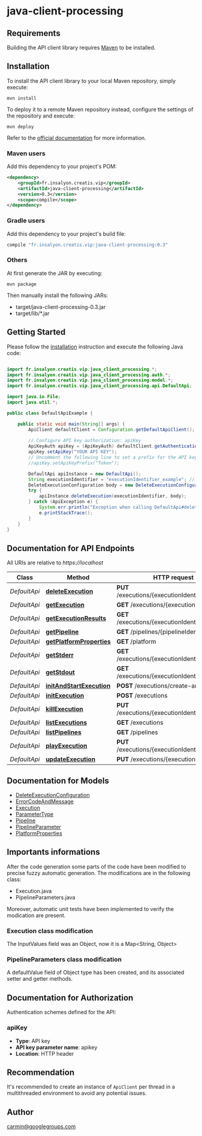 # java-client-processing

## Requirements

Building the API client library requires [Maven](https://maven.apache.org/) to be installed.

## Installation

To install the API client library to your local Maven repository, simply execute:

```shell
mvn install
```

To deploy it to a remote Maven repository instead, configure the settings of the repository and execute:

```shell
mvn deploy
```

Refer to the [official documentation](https://maven.apache.org/plugins/maven-deploy-plugin/usage.html) for more information.

### Maven users

Add this dependency to your project's POM:

```xml
<dependency>
    <groupId>fr.insalyon.creatis.vip</groupId>
    <artifactId>java-client-processing</artifactId>
    <version>0.3</version>
    <scope>compile</scope>
</dependency>
```

### Gradle users

Add this dependency to your project's build file:

```groovy
compile "fr.insalyon.creatis.vip:java-client-processing:0.3"
```

### Others

At first generate the JAR by executing:

    mvn package

Then manually install the following JARs:

* target/java-client-processing-0.3.jar
* target/lib/*.jar

## Getting Started

Please follow the [installation](#installation) instruction and execute the following Java code:

```java

import fr.insalyon.creatis.vip.java_client_processing.*;
import fr.insalyon.creatis.vip.java_client_processing.auth.*;
import fr.insalyon.creatis.vip.java_client_processing.model.*;
import fr.insalyon.creatis.vip.java_client_processing.api.DefaultApi;

import java.io.File;
import java.util.*;

public class DefaultApiExample {

    public static void main(String[] args) {
        ApiClient defaultClient = Configuration.getDefaultApiClient();
        
        // Configure API key authorization: apiKey
        ApiKeyAuth apiKey = (ApiKeyAuth) defaultClient.getAuthentication("apiKey");
        apiKey.setApiKey("YOUR API KEY");
        // Uncomment the following line to set a prefix for the API key, e.g. "Token" (defaults to null)
        //apiKey.setApiKeyPrefix("Token");

        DefaultApi apiInstance = new DefaultApi();
        String executionIdentifier = "executionIdentifier_example"; // String | 
        DeleteExecutionConfiguration body = new DeleteExecutionConfiguration(); // DeleteExecutionConfiguration | delete configuration
        try {
            apiInstance.deleteExecution(executionIdentifier, body);
        } catch (ApiException e) {
            System.err.println("Exception when calling DefaultApi#deleteExecution");
            e.printStackTrace();
        }
    }
}

```

## Documentation for API Endpoints

All URIs are relative to *https://localhost*

Class | Method | HTTP request | Description
------------ | ------------- | ------------- | -------------
*DefaultApi* | [**deleteExecution**](docs/DefaultApi.md#deleteExecution) | **PUT** /executions/{executionIdentifier}/delete | 
*DefaultApi* | [**getExecution**](docs/DefaultApi.md#getExecution) | **GET** /executions/{executionIdentifier} | 
*DefaultApi* | [**getExecutionResults**](docs/DefaultApi.md#getExecutionResults) | **GET** /executions/{executionIdentifier}/results | 
*DefaultApi* | [**getPipeline**](docs/DefaultApi.md#getPipeline) | **GET** /pipelines/{pipelineIdentifier} | 
*DefaultApi* | [**getPlatformProperties**](docs/DefaultApi.md#getPlatformProperties) | **GET** /platform | 
*DefaultApi* | [**getStderr**](docs/DefaultApi.md#getStderr) | **GET** /executions/{executionIdentifier}/stderr | 
*DefaultApi* | [**getStdout**](docs/DefaultApi.md#getStdout) | **GET** /executions/{executionIdentifier}/stdout | 
*DefaultApi* | [**initAndStartExecution**](docs/DefaultApi.md#initAndStartExecution) | **POST** /executions/create-and-start | 
*DefaultApi* | [**initExecution**](docs/DefaultApi.md#initExecution) | **POST** /executions | 
*DefaultApi* | [**killExecution**](docs/DefaultApi.md#killExecution) | **PUT** /executions/{executionIdentifier}/kill | 
*DefaultApi* | [**listExecutions**](docs/DefaultApi.md#listExecutions) | **GET** /executions | 
*DefaultApi* | [**listPipelines**](docs/DefaultApi.md#listPipelines) | **GET** /pipelines | 
*DefaultApi* | [**playExecution**](docs/DefaultApi.md#playExecution) | **PUT** /executions/{executionIdentifier}/play | 
*DefaultApi* | [**updateExecution**](docs/DefaultApi.md#updateExecution) | **PUT** /executions/{executionIdentifier} | 


## Documentation for Models

 - [DeleteExecutionConfiguration](docs/DeleteExecutionConfiguration.md)
 - [ErrorCodeAndMessage](docs/ErrorCodeAndMessage.md)
 - [Execution](docs/Execution.md)
 - [ParameterType](docs/ParameterType.md)
 - [Pipeline](docs/Pipeline.md)
 - [PipelineParameter](docs/PipelineParameter.md)
 - [PlatformProperties](docs/PlatformProperties.md)
 
## Importants informations
 
 After the code generation some parts of the code have been modified to precise fuzzy automatic generation. 
 The modifications are in the following class:
 <ul>
  <li> Execution.java</li>
  <li> PipelineParameters.java</li>
 </ul>
 Moreover, automatic unit tests have been implemented to verify the modication are present.

### Execution class modification
 The InputValues field was an Object, now it is a Map<String, Object>

### PipelineParameters class modification
 A defaultValue field of Object type has been created, and its associated setter and getter methods.


## Documentation for Authorization

Authentication schemes defined for the API:
### apiKey

- **Type**: API key
- **API key parameter name**: apikey
- **Location**: HTTP header


## Recommendation

It's recommended to create an instance of `ApiClient` per thread in a multithreaded environment to avoid any potential issues.

## Author

carmin@googlegroups.com

